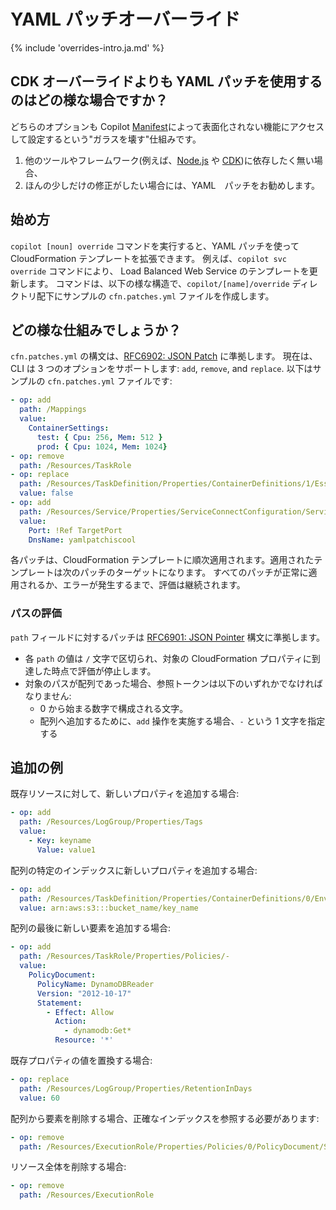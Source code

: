 # YAML パッチオーバーライド

{% include 'overrides-intro.ja.md' %}

## CDK オーバーライドよりも YAML パッチを使用するのはどの様な場合ですか？

どちらのオプションも Copilot [Manifest](../../manifest/overview.ja.md)によって表面化されない機能にアクセスして設定するという"ガラスを壊す"仕組みです。

1) 他のツールやフレームワーク(例えば、[Node.js](https://nodejs.org) や 
[CDK](https://docs.aws.amazon.com/cdk/v2/guide/home.html))に依存したく無い場合、
2) ほんの少しだけの修正がしたい場合には、YAML　パッチをお勧めします。

## 始め方

`copilot [noun] override` コマンドを実行すると、YAML パッチを使って CloudFormation テンプレートを拡張できます。
例えば、`copilot svc override` コマンドにより、 Load Balanced Web Service のテンプレートを更新します。
コマンドは、以下の様な構造で、`copilot/[name]/override` ディレクトリ配下にサンプルの `cfn.patches.yml` ファイルを作成します。

## どの様な仕組みでしょうか？

`cfn.patches.yml` の構文は、[RFC6902: JSON Patch](https://www.rfc-editor.org/rfc/rfc6902) に準拠します。
現在は、CLI は 3 つのオプションをサポートします: `add`, `remove`, and `replace`. 以下はサンプルの `cfn.patches.yml` ファイルです:

```yaml
- op: add
  path: /Mappings
  value:
    ContainerSettings:
      test: { Cpu: 256, Mem: 512 }
      prod: { Cpu: 1024, Mem: 1024}
- op: remove
  path: /Resources/TaskRole
- op: replace
  path: /Resources/TaskDefinition/Properties/ContainerDefinitions/1/Essential
  value: false
- op: add
  path: /Resources/Service/Properties/ServiceConnectConfiguration/Services/0/ClientAliases/-
  value:
    Port: !Ref TargetPort
    DnsName: yamlpatchiscool
```

各パッチは、CloudFormation テンプレートに順次適用されます。適用されたテンプレートは次のパッチのターゲットになります。
すべてのパッチが正常に適用されるか、エラーが発生するまで、評価は継続されます。

### パスの評価

`path` フィールドに対するパッチは [RFC6901: JSON Pointer](https://www.rfc-editor.org/rfc/rfc6901) 構文に準拠します。 

- 各 `path` の値は `/` 文字で区切られ、対象の CloudFormation プロパティに到達した時点で評価が停止します。
- 対象のパスが配列であった場合、参照トークンは以下のいずれかでなければなりません:
    - 0 から始まる数字で構成される文字。
    - 配列へ追加するために、`add` 操作を実施する場合、`-` という 1 文字を指定する

## 追加の例

既存リソースに対して、新しいプロパティを追加する場合:

```yaml 
- op: add
  path: /Resources/LogGroup/Properties/Tags
  value:
    - Key: keyname
      Value: value1
```

配列の特定のインデックスに新しいプロパティを追加する場合:

```yaml
- op: add
  path: /Resources/TaskDefinition/Properties/ContainerDefinitions/0/EnvironmentFiles/0
  value: arn:aws:s3:::bucket_name/key_name
```

配列の最後に新しい要素を追加する場合:

```yaml
- op: add
  path: /Resources/TaskRole/Properties/Policies/-
  value:
    PolicyDocument:
      PolicyName: DynamoDBReader
      Version: "2012-10-17"
      Statement:
        - Effect: Allow
          Action: 
            - dynamodb:Get*
          Resource: '*'
```

既存プロパティの値を置換する場合:

```yaml
- op: replace
  path: /Resources/LogGroup/Properties/RetentionInDays
  value: 60
```

配列から要素を削除する場合、正確なインデックスを参照する必要があります:

```yaml
- op: remove
  path: /Resources/ExecutionRole/Properties/Policies/0/PolicyDocument/Statement/1/Action/0
```

リソース全体を削除する場合:

```yaml
- op: remove
  path: /Resources/ExecutionRole
```
